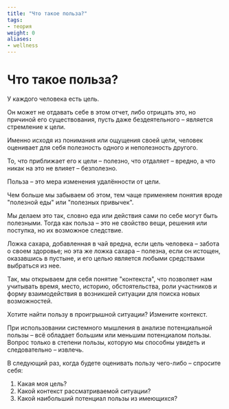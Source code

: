 ```yaml
---
title: "Что такое польза?"
tags:
- теория
weight: 0
aliases:
- wellness
---
```


# Что такое польза?

У каждого человека есть цель.

Он может не отдавать себе в этом отчет, либо отрицать это, но причиной его существования, пусть даже бездеятельного – является стремление к цели.

Именно исходя из понимания или ощущения своей цели, человек оценивает для себя полезность одного и неполезность другого.

То, что приближает его к цели – полезно, что отдаляет – вредно, а что никак на это не влияет – безполезно.

Польза – это мера изменения удалённости от цели.

Чем больше мы забываем об этом, тем чаще применяем понятия вроде "полезной еды" или "полезных привычек".

Мы делаем это так, словно еда или действия сами по себе могут быть полезными. Тогда как польза – это не свойство вещи, решения или поступка, но их возможное следствие.

Ложка сахара, добавленная в чай вредна, если цель человека – забота о своем здоровье; но эта же ложка сахара – полезна, если он истощен, оказавшись в пустыне, и его целью является любыми средствами выбраться из нее.

Так, мы открываем для себя понятие "контекста", что позволяет нам учитывать время, место, историю, обстоятельства, роли участников и форму взаимодействия в возникшей ситуации для поиска новых возможностей.

Хотите найти пользу в проигрышной ситуации? Измените контекст.

При использовании системного мышления в анализе потенциальной пользы – всё обладает большим или меньшим потенциалом пользы. Вопрос только в степени пользы, которую мы способны увидеть и следовательно – извлечь.

В следующий раз, когда будете оценивать пользу чего-либо – спросите себя:
1) Какая моя цель?
2) Какой контекст рассматриваемой ситуации?
3) Какой наибольший потенциал пользы из имеющихся?